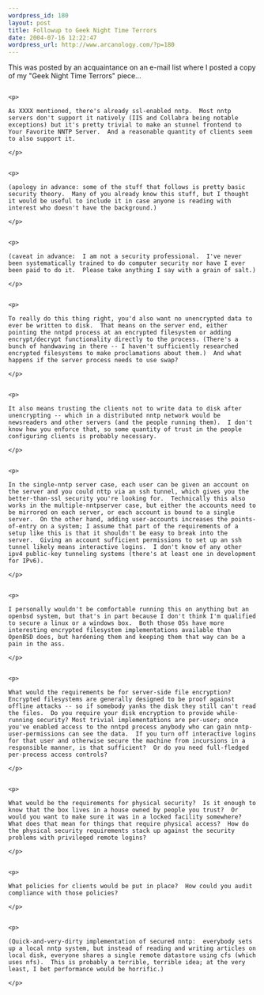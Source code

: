 ```yaml
--- 
wordpress_id: 180
layout: post
title: Followup to Geek Night Time Terrors
date: 2004-07-16 12:22:47
wordpress_url: http://www.arcanology.com/?p=180
---
```

This was posted by an acquaintance on an e-mail list where I posted a copy of my "Geek Night Time Terrors" piece...
                                                                                                                                                                                                                                                                                                                                                                                                                                                                                                                                                                                                                                                                      
                                                                                                                                                                                                                                                                                                                                                                                                                                                                                                                                                                                                                                                                      <p>
                                                                                                                                                                                                                                                                                                                                                                                                                                                                                                                                                                                                                                                                        As XXXX mentioned, there's already ssl-enabled nntp.  Most nntp servers don't support it natively (IIS and Collabra being notable exceptions) but it's pretty trivial to make an stunnel frontend to Your Favorite NNTP Server.  And a reasonable quantity of clients seem to also support it. 
                                                                                                                                                                                                                                                                                                                                                                                                                                                                                                                                                                                                                                                                      </p>
                                                                                                                                                                                                                                                                                                                                                                                                                                                                                                                                                                                                                                                                      
                                                                                                                                                                                                                                                                                                                                                                                                                                                                                                                                                                                                                                                                      <p>
                                                                                                                                                                                                                                                                                                                                                                                                                                                                                                                                                                                                                                                                        (apology in advance: some of the stuff that follows is pretty basic security theory.  Many of you already know this stuff, but I thought it would be useful to include it in case anyone is reading with interest who doesn't have the background.)
                                                                                                                                                                                                                                                                                                                                                                                                                                                                                                                                                                                                                                                                      </p>
                                                                                                                                                                                                                                                                                                                                                                                                                                                                                                                                                                                                                                                                      
                                                                                                                                                                                                                                                                                                                                                                                                                                                                                                                                                                                                                                                                      <p>
                                                                                                                                                                                                                                                                                                                                                                                                                                                                                                                                                                                                                                                                        (caveat in advance:  I am not a security professional.  I've never been systematically trained to do computer security nor have I ever been paid to do it.  Please take anything I say with a grain of salt.)
                                                                                                                                                                                                                                                                                                                                                                                                                                                                                                                                                                                                                                                                      </p>
                                                                                                                                                                                                                                                                                                                                                                                                                                                                                                                                                                                                                                                                      
                                                                                                                                                                                                                                                                                                                                                                                                                                                                                                                                                                                                                                                                      <p>
                                                                                                                                                                                                                                                                                                                                                                                                                                                                                                                                                                                                                                                                        To really do this thing right, you'd also want no unencrypted data to ever be written to disk.  That means on the server end, either pointing the nntpd process at an encrypted filesystem or adding encrypt/decrypt functionality directly to the process. (There's a bunch of handwaving in there -- I haven't sufficiently researched encrypted filesystems to make proclamations about them.)  And what happens if the server process needs to use swap? 
                                                                                                                                                                                                                                                                                                                                                                                                                                                                                                                                                                                                                                                                      </p>
                                                                                                                                                                                                                                                                                                                                                                                                                                                                                                                                                                                                                                                                      
                                                                                                                                                                                                                                                                                                                                                                                                                                                                                                                                                                                                                                                                      <p>
                                                                                                                                                                                                                                                                                                                                                                                                                                                                                                                                                                                                                                                                        It also means trusting the clients not to write data to disk after unencrypting -- which in a distributed nntp network would be newsreaders and other servers (and the people running them).  I don't know how you enforce that, so some quantity of trust in the people configuring clients is probably necessary. 
                                                                                                                                                                                                                                                                                                                                                                                                                                                                                                                                                                                                                                                                      </p>
                                                                                                                                                                                                                                                                                                                                                                                                                                                                                                                                                                                                                                                                      
                                                                                                                                                                                                                                                                                                                                                                                                                                                                                                                                                                                                                                                                      <p>
                                                                                                                                                                                                                                                                                                                                                                                                                                                                                                                                                                                                                                                                        In the single-nntp server case, each user can be given an account on the server and you could nttp via an ssh tunnel, which gives you the better-than-ssl security you're looking for.  Technically this also works in the multiple-nntpserver case, but either the accounts need to be mirrored on each server, or each account is bound to a single server.  On the other hand, adding user-accounts increases the points-of-entry on a system; I assume that part of the requirements of a setup like this is that it shouldn't be easy to break into the server.  Giving an account sufficient permissions to set up an ssh tunnel likely means interactive logins.  I don't know of any other ipv4 public-key tunneling systems (there's at least one in development for IPv6).
                                                                                                                                                                                                                                                                                                                                                                                                                                                                                                                                                                                                                                                                      </p>
                                                                                                                                                                                                                                                                                                                                                                                                                                                                                                                                                                                                                                                                      
                                                                                                                                                                                                                                                                                                                                                                                                                                                                                                                                                                                                                                                                      <p>
                                                                                                                                                                                                                                                                                                                                                                                                                                                                                                                                                                                                                                                                        I personally wouldn't be comfortable running this on anything but an openbsd system, but that's in part because I don't think I'm qualified to secure a linux or a windows box.  Both those OSs have more interesting encrypted filesystem implementations available than OpenBSD does, but hardening them and keeping them that way can be a pain in the ass.
                                                                                                                                                                                                                                                                                                                                                                                                                                                                                                                                                                                                                                                                      </p>
                                                                                                                                                                                                                                                                                                                                                                                                                                                                                                                                                                                                                                                                      
                                                                                                                                                                                                                                                                                                                                                                                                                                                                                                                                                                                                                                                                      <p>
                                                                                                                                                                                                                                                                                                                                                                                                                                                                                                                                                                                                                                                                        What would the requirements be for server-side file encryption? Encrypted filesystems are generally designed to be proof against offline attacks -- so if somebody yanks the disk they still can't read the files.  Do you require your disk encryption to provide while-running security? Most trivial implementations are per-user; once you've enabled access to the nntpd process anybody who can gain nntp-user-permissions can see the data.  If you turn off interactive logins for that user and otherwise secure the machine from incursions in a responsible manner, is that sufficient?  Or do you need full-fledged per-process access controls?
                                                                                                                                                                                                                                                                                                                                                                                                                                                                                                                                                                                                                                                                      </p>
                                                                                                                                                                                                                                                                                                                                                                                                                                                                                                                                                                                                                                                                      
                                                                                                                                                                                                                                                                                                                                                                                                                                                                                                                                                                                                                                                                      <p>
                                                                                                                                                                                                                                                                                                                                                                                                                                                                                                                                                                                                                                                                        What would be the requirements for physical security?  Is it enough to know that the box lives in a house owned by people you trust?  Or would you want to make sure it was in a locked facility somewhere?  What does that mean for things that require physical access?  How do the physical security requirements stack up against the security problems with privileged remote logins?
                                                                                                                                                                                                                                                                                                                                                                                                                                                                                                                                                                                                                                                                      </p>
                                                                                                                                                                                                                                                                                                                                                                                                                                                                                                                                                                                                                                                                      
                                                                                                                                                                                                                                                                                                                                                                                                                                                                                                                                                                                                                                                                      <p>
                                                                                                                                                                                                                                                                                                                                                                                                                                                                                                                                                                                                                                                                        What policies for clients would be put in place?  How could you audit compliance with those policies?
                                                                                                                                                                                                                                                                                                                                                                                                                                                                                                                                                                                                                                                                      </p>
                                                                                                                                                                                                                                                                                                                                                                                                                                                                                                                                                                                                                                                                      
                                                                                                                                                                                                                                                                                                                                                                                                                                                                                                                                                                                                                                                                      <p>
                                                                                                                                                                                                                                                                                                                                                                                                                                                                                                                                                                                                                                                                        (Quick-and-very-dirty implementation of secured nntp:  everybody sets up a local nntp system, but instead of reading and writing articles on local disk, everyone shares a single remote datastore using cfs (which uses nfs).  This is probably a terrible, terrible idea; at the very least, I bet performance would be horrific.)
                                                                                                                                                                                                                                                                                                                                                                                                                                                                                                                                                                                                                                                                      </p>